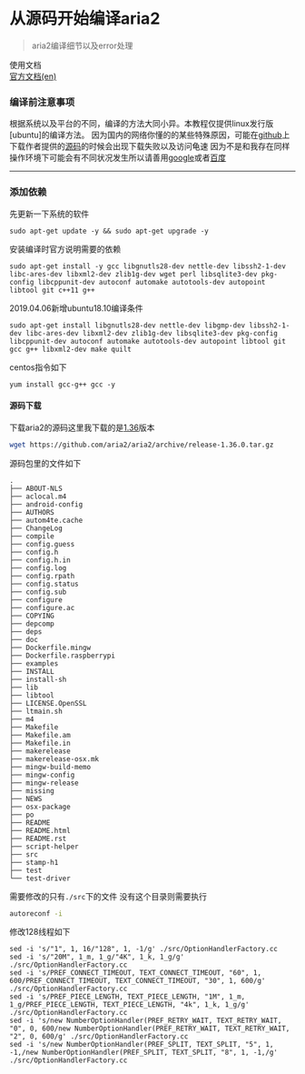 # 从源码开始编译aria2

> aria2编译细节以及error处理
<!--more-->
使用文档  
[官方文档(en)](https://aria2.github.io/)
### 编译前注意事项

根据系统以及平台的不同，编译的方法大同小异。本教程仅提供linux发行版[ubuntu]的编译方法。
因为国内的网络你懂的的某些特殊原因，可能在[github](https://www.github.com)上下载作者提供的[源码](https://github.com/aria2/aria2/releases)的时候会出现下载失败以及访问龟速
因为不是和我存在同样操作环境下可能会有不同状况发生所以请善用[google](https://www.google.com)或者[百度](https://www.baidu.com)

------

### 添加依赖

先更新一下系统的软件

```
sudo apt-get update -y && sudo apt-get upgrade -y
```

安装编译时官方说明需要的依赖

```
sudo apt-get install -y gcc libgnutls28-dev nettle-dev libssh2-1-dev libc-ares-dev libxml2-dev zlib1g-dev wget perl libsqlite3-dev pkg-config libcppunit-dev autoconf automake autotools-dev autopoint libtool git c++11 g++
```
2019.04.06新增ubuntu18.10编译条件
```
sudo apt-get install libgnutls28-dev nettle-dev libgmp-dev libssh2-1-dev libc-ares-dev libxml2-dev zlib1g-dev libsqlite3-dev pkg-config libcppunit-dev autoconf automake autotools-dev autopoint libtool git gcc g++ libxml2-dev make quilt

```

centos指令如下

```
yum install gcc-g++ gcc -y 
```
#### 源码下载
下载aria2的源码这里我下载的是[1.36](https://github.com/aria2/aria2/archive/release-1.36.0.tar.gz)版本

```bash
wget https://github.com/aria2/aria2/archive/release-1.36.0.tar.gz
```
源码包里的文件如下
```
.
├── ABOUT-NLS
├── aclocal.m4
├── android-config
├── AUTHORS
├── autom4te.cache
├── ChangeLog
├── compile
├── config.guess
├── config.h
├── config.h.in
├── config.log
├── config.rpath
├── config.status
├── config.sub
├── configure
├── configure.ac
├── COPYING
├── depcomp
├── deps
├── doc
├── Dockerfile.mingw
├── Dockerfile.raspberrypi
├── examples
├── INSTALL
├── install-sh
├── lib
├── libtool
├── LICENSE.OpenSSL
├── ltmain.sh
├── m4
├── Makefile
├── Makefile.am
├── Makefile.in
├── makerelease
├── makerelease-osx.mk
├── mingw-build-memo
├── mingw-config
├── mingw-release
├── missing
├── NEWS
├── osx-package
├── po
├── README
├── README.html
├── README.rst
├── script-helper
├── src
├── stamp-h1
├── test
└── test-driver
```
需要修改的只有`./src`下的文件 没有这个目录则需要执行
```bash
autoreconf -i
```
修改128线程如下
```
sed -i 's/"1", 1, 16/"128", 1, -1/g' ./src/OptionHandlerFactory.cc
sed -i 's/"20M", 1_m, 1_g/"4K", 1_k, 1_g/g' ./src/OptionHandlerFactory.cc
sed -i 's/PREF_CONNECT_TIMEOUT, TEXT_CONNECT_TIMEOUT, "60", 1, 600/PREF_CONNECT_TIMEOUT, TEXT_CONNECT_TIMEOUT, "30", 1, 600/g' ./src/OptionHandlerFactory.cc
sed -i 's/PREF_PIECE_LENGTH, TEXT_PIECE_LENGTH, "1M", 1_m, 1_g/PREF_PIECE_LENGTH, TEXT_PIECE_LENGTH, "4k", 1_k, 1_g/g' ./src/OptionHandlerFactory.cc
sed -i 's/new NumberOptionHandler(PREF_RETRY_WAIT, TEXT_RETRY_WAIT, "0", 0, 600/new NumberOptionHandler(PREF_RETRY_WAIT, TEXT_RETRY_WAIT, "2", 0, 600/g' ./src/OptionHandlerFactory.cc
sed -i 's/new NumberOptionHandler(PREF_SPLIT, TEXT_SPLIT, "5", 1, -1,/new NumberOptionHandler(PREF_SPLIT, TEXT_SPLIT, "8", 1, -1,/g' ./src/OptionHandlerFactory.cc
```

